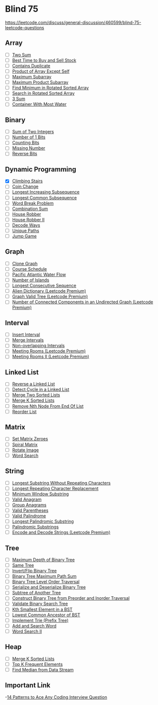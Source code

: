 # Blind 75

https://leetcode.com/discuss/general-discussion/460599/blind-75-leetcode-questions

## Array

- [ ] [Two Sum](https://leetcode.com/problems/two-sum)
- [ ] [Best Time to Buy and Sell Stock](https://leetcode.com/problems/best-time-to-buy-and-sell-stock)
- [ ] [Contains Duplicate](https://leetcode.com/problems/contains-duplicate)
- [ ] [Product of Array Except Self](https://leetcode.com/problems/product-of-array-except-self)
- [ ] [Maximum Subarray](https://leetcode.com/problems/maximum-subarray)
- [ ] [Maximum Product Subarray](https://leetcode.com/problems/maximum-product-subarray)
- [ ] [Find Minimum in Rotated Sorted Array](https://leetcode.com/problems/find-minimum-in-rotated-sorted-array)
- [ ] [Search in Rotated Sorted Array](https://leetcode.com/problems/search-in-rotated-sorted-array)
- [ ] [3 Sum](https://leetcode.com/problems/3sum)
- [ ] [Container With Most Water](https://leetcode.com/problems/container-with-most-water)

## Binary

- [ ] [Sum of Two Integers](https://leetcode.com/problems/sum-of-two-integers)
- [ ] [Number of 1 Bits](https://leetcode.com/problems/number-of-1-bits)
- [ ] [Counting Bits](https://leetcode.com/problems/counting-bits)
- [ ] [Missing Number](https://leetcode.com/problems/missing-number)
- [ ] [Reverse Bits](https://leetcode.com/problems/reverse-bits)

## Dynamic Programming

- [x] [Climbing Stairs](https://leetcode.com/problems/climbing-stairs)
- [ ] [Coin Change](https://leetcode.com/problems/coin-change)
- [ ] [Longest Increasing Subsequence](https://leetcode.com/problems/longest-increasing-subsequence)
- [ ] [Longest Common Subsequence](https://leetcode.com/problems/longest-common-subsequence)
- [ ] [Word Break Problem](https://leetcode.com/problems/word-break)
- [ ] [Combination Sum](https://leetcode.com/problems/combination-sum-iv)
- [ ] [House Robber](https://leetcode.com/problems/house-robber)
- [ ] [House Robber II](https://leetcode.com/problems/house-robber-ii)
- [ ] [Decode Ways](https://leetcode.com/problems/decode-ways)
- [ ] [Unique Paths](https://leetcode.com/problems/unique-paths)
- [ ] [Jump Game](https://leetcode.com/problems/jump-game)

## Graph

- [ ] [Clone Graph](https://leetcode.com/problems/clone-graph)
- [ ] [Course Schedule](https://leetcode.com/problems/course-schedule)
- [ ] [Pacific Atlantic Water Flow](https://leetcode.com/problems/pacific-atlantic-water-flow)
- [ ] [Number of Islands](https://leetcode.com/problems/number-of-islands)
- [ ] [Longest Consecutive Sequence](https://leetcode.com/problems/longest-consecutive-sequence)
- [ ] [Alien Dictionary (Leetcode Premium)](https://leetcode.com/problems/alien-dictionary)
- [ ] [Graph Valid Tree (Leetcode Premium)](https://leetcode.com/problems/graph-valid-tree)
- [ ] [Number of Connected Components in an Undirected Graph (Leetcode Premium)](https://leetcode.com/problems/number-of-connected-components-in-an-undirected-graph)

## Interval

- [ ] [Insert Interval](https://leetcode.com/problems/insert-interval)
- [ ] [Merge Intervals](https://leetcode.com/problems/merge-intervals)
- [ ] [Non-overlapping Intervals](https://leetcode.com/problems/non-overlapping-intervals)
- [ ] [Meeting Rooms (Leetcode Premium)](https://leetcode.com/problems/meeting-rooms)
- [ ] [Meeting Rooms II (Leetcode Premium)](https://leetcode.com/problems/meeting-rooms-ii)

## Linked List

- [ ] [Reverse a Linked List](https://leetcode.com/problems/reverse-linked-list)
- [ ] [Detect Cycle in a Linked List](https://leetcode.com/problems/linked-list-cycle)
- [ ] [Merge Two Sorted Lists](https://leetcode.com/problems/merge-two-sorted-lists)
- [ ] [Merge K Sorted Lists](https://leetcode.com/problems/merge-k-sorted-lists)
- [ ] [Remove Nth Node From End Of List](https://leetcode.com/problems/remove-nth-node-from-end-of-list)
- [ ] [Reorder List](https://leetcode.com/problems/reorder-list)

## Matrix

- [ ] [Set Matrix Zeroes](https://leetcode.com/problems/set-matrix-zeroes)
- [ ] [Spiral Matrix](https://leetcode.com/problems/spiral-matrix)
- [ ] [Rotate Image](https://leetcode.com/problems/rotate-image)
- [ ] [Word Search](https://leetcode.com/problems/word-search)

## String

- [ ] [Longest Substring Without Repeating Characters](https://leetcode.com/problems/longest-substring-without-repeating-characters)
- [ ] [Longest Repeating Character Replacement](https://leetcode.com/problems/longest-repeating-character-replacement)
- [ ] [Minimum Window Substring](https://leetcode.com/problems/minimum-window-substring)
- [ ] [Valid Anagram](https://leetcode.com/problems/valid-anagram)
- [ ] [Group Anagrams](https://leetcode.com/problems/group-anagrams)
- [ ] [Valid Parentheses](https://leetcode.com/problems/valid-parentheses)
- [ ] [Valid Palindrome](https://leetcode.com/problems/valid-palindrome)
- [ ] [Longest Palindromic Substring](https://leetcode.com/problems/longest-palindromic-substring)
- [ ] [Palindromic Substrings](https://leetcode.com/problems/palindromic-substrings)
- [ ] [Encode and Decode Strings (Leetcode Premium)](https://leetcode.com/problems/encode-and-decode-strings)

## Tree

- [ ] [Maximum Depth of Binary Tree](https://leetcode.com/problems/maximum-depth-of-binary-tree)
- [ ] [Same Tree](https://leetcode.com/problems/same-tree)
- [ ] [Invert/Flip Binary Tree](https://leetcode.com/problems/invert-binary-tree)
- [ ] [Binary Tree Maximum Path Sum](https://leetcode.com/problems/binary-tree-maximum-path-sum)
- [ ] [Binary Tree Level Order Traversal](https://leetcode.com/problems/binary-tree-level-order-traversal)
- [ ] [Serialize and Deserialize Binary Tree](https://leetcode.com/problems/serialize-and-deserialize-binary-tree)
- [ ] [Subtree of Another Tree](https://leetcode.com/problems/subtree-of-another-tree)
- [ ] [Construct Binary Tree from Preorder and Inorder Traversal](https://leetcode.com/problems/construct-binary-tree-from-preorder-and-inorder-traversal)
- [ ] [Validate Binary Search Tree](https://leetcode.com/problems/validate-binary-search-tree)
- [ ] [Kth Smallest Element in a BST](https://leetcode.com/problems/kth-smallest-element-in-a-bst)
- [ ] [Lowest Common Ancestor of BST](https://leetcode.com/problems/lowest-common-ancestor-of-a-binary-search-tree)
- [ ] [Implement Trie (Prefix Tree)](https://leetcode.com/problems/implement-trie-prefix-tree)
- [ ] [Add and Search Word](https://leetcode.com/problems/add-and-search-word-data-structure-design)
- [ ] [Word Search II](https://leetcode.com/problems/word-search-ii)

## Heap

- [ ] [Merge K Sorted Lists](https://leetcode.com/problems/merge-k-sorted-lists)
- [ ] [Top K Frequent Elements](https://leetcode.com/problems/top-k-frequent-elements)
- [ ] [Find Median from Data Stream](https://leetcode.com/problems/find-median-from-data-stream)

## Important Link
-[14 Patterns to Ace Any Coding Interview Question](https://hackernoon.com/14-patterns-to-ace-any-coding-interview-question-c5bb3357f6ed)